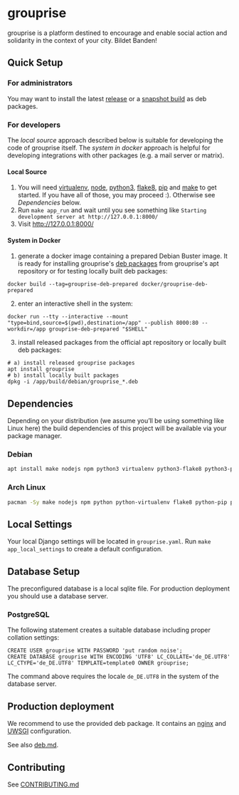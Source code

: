 # grouprise

grouprise is a platform destined to encourage and enable social action and solidarity in the context of your city. Bildet Banden!

## Quick Setup

### For administrators
You may want to install the latest [release](./-/blob/master/docs/deployment/deb.md) or a [snapshot build](https://git.hack-hro.de/grouprise/grouprise/builds/artifacts/master/raw/build/debian/export/grouprise.deb?job=deb-package) as deb packages.

### For developers

The *local source* approach described below is suitable for developing the code of grouprise itself.
The *system in docker* approach is helpful for developing integrations with other packages (e.g. a mail server or matrix).

#### Local Source

1. You will need [virtualenv](https://virtualenv.pypa.io/en/stable/), [node](https://nodejs.org/en/), [python3](https://www.python.org/), [flake8](http://flake8.pycqa.org/en/latest/), [pip](https://pip.pypa.io/en/stable/) and [make](https://www.gnu.org/software/make/) to get started. If you have all of those, you may proceed :). Otherwise see *Dependencies* below.
2. Run `make app_run` and wait until you see something like `Starting development server at http://127.0.0.1:8000/`
3. Visit http://127.0.0.1:8000/

#### System in Docker

1. generate a docker image containing a prepared Debian Buster image. It is ready for installing
grouprise's [deb packages](./-/blob/master/docs/deployment/deb.md) from grouprise's apt repository
or for testing locally built deb packages:
```shell
docker build --tag=grouprise-deb-prepared docker/grouprise-deb-prepared
```
2. enter an interactive shell in the system:
```shell
docker run --tty --interactive --mount "type=bind,source=$(pwd),destination=/app" --publish 8000:80 --workdir=/app grouprise-deb-prepared "$SHELL"
```
3. install released packages from the official apt repository or locally built deb packages:
```shell
# a) install released grouprise packages
apt install grouprise
# b) install locally built packages
dpkg -i /app/build/debian/grouprise_*.deb
```


## Dependencies

Depending on your distribution (we assume you’ll be using something like Linux here) the build dependencies of this project will be available via your package manager.


### Debian
```sh
apt install make nodejs npm python3 virtualenv python3-flake8 python3-pip python3-sphinx python3-recommonmark python3-xapian
```


### Arch Linux
```sh
pacman -Sy make nodejs npm python python-virtualenv flake8 python-pip python-sphinx python-recommonmark python-xapian
```


## Local Settings

Your local Django settings will be located in `grouprise.yaml`.
Run `make app_local_settings` to create a default configuration.


## Database Setup

The preconfigured database is a local sqlite file.
For production deployment you should use a database server.

### PostgreSQL

The following statement creates a suitable database including proper collation settings:

    CREATE USER grouprise WITH PASSWORD 'put random noise';
    CREATE DATABASE grouprise WITH ENCODING 'UTF8' LC_COLLATE='de_DE.UTF8' LC_CTYPE='de_DE.UTF8' TEMPLATE=template0 OWNER grouprise;

The command above requires the locale `de_DE.UTF8` in the system of the database server.


## Production deployment

We recommend to use the provided deb package.
It contains an [nginx](nginx.org/) and [UWSGI](https://projects.unbit.it/uwsgi/) configuration.

See also [deb.md](./docs/deployment/deb.md).


## Contributing

See [CONTRIBUTING.md](./CONTRIBUTING.md)

